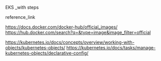 EKS _with steps


reference_link

https://docs.docker.com/docker-hub/official_images/
https://hub.docker.com/search?q=&type=image&image_filter=official

https://kubernetes.io/docs/concepts/overview/working-with-objects/kubernetes-objects/
https://kubernetes.io/docs/tasks/manage-kubernetes-objects/declarative-config/
